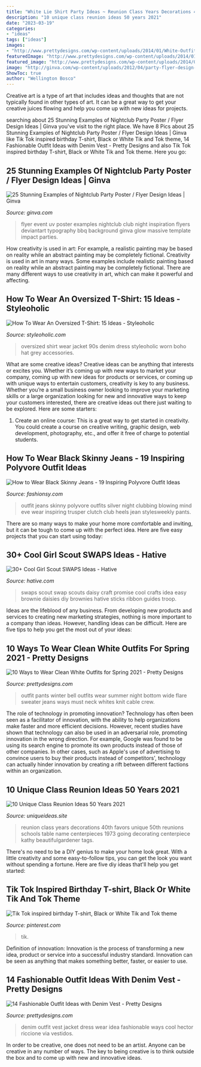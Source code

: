 ```yaml
---
title: "White Lie Shirt Party Ideas ~ Reunion Class Years Decorations 40th Favors Unique 50th Reunions Schools Table Name Centerpieces 1973 Going Decorating Centerpiece Kathy Beautifulgardener Tags"
description: "10 unique class reunion ideas 50 years 2021"
date: "2023-03-19"
categories:
- "ideas"
tags: ["ideas"]
images:
- "http://www.prettydesigns.com/wp-content/uploads/2014/01/White-Outfit-crew-neck-white-sweater-with-white-pants.jpg"
featuredImage: "http://www.prettydesigns.com/wp-content/uploads/2014/01/White-Outfit-crew-neck-white-sweater-with-white-pants.jpg"
featured_image: "http://www.prettydesigns.com/wp-content/uploads/2014/08/White-Dress-Outfit-Idea-with-Denim-Jacket.jpg"
image: "http://ginva.com/wp-content/uploads/2012/04/party-flyer-design-examples-14.jpg"
ShowToc: true
author: "Wellington Bosco"
---
```



Creative art is a type of art that includes ideas and thoughts that are not typically found in other types of art. It can be a great way to get your creative juices flowing and help you come up with new ideas for projects.

	

		
searching about 25 Stunning Examples of Nightclub Party Poster / Flyer Design Ideas | Ginva you've visit to the right place. We have 8 Pics about 25 Stunning Examples of Nightclub Party Poster / Flyer Design Ideas | Ginva like Tik Tok inspired birthday T-shirt, Black or White Tik and Tok theme, 14 Fashionable Outfit Ideas with Denim Vest - Pretty Designs and also Tik Tok inspired birthday T-shirt, Black or White Tik and Tok theme. Here you go:
		
    
## 25 Stunning Examples Of Nightclub Party Poster / Flyer Design Ideas | Ginva

<img loading=lazy src="http://ginva.com/wp-content/uploads/2012/04/party-flyer-design-examples-14.jpg" onerror="this.onerror=null;this.src='https://tse2.mm.bing.net/th?id=OIP.CWeiRH8r5UaUZiJyntOl9gHaKZ&amp;pid=15.1';" alt="25 Stunning Examples of Nightclub Party Poster / Flyer Design Ideas | Ginva">

_Source: ginva.com_

>flyer event uv poster examples nightclub club night inspiration flyers deviantart typography bbq background ginva glow massive template impact parties. 

	

How creativity is used in art: For example, a realistic painting may be based on reality while an abstract painting may be completely fictional.
Creativity is used in art in many ways. Some examples include realistic painting based on reality while an abstract painting may be completely fictional. There are many different ways to use creativity in art, which can make it powerful and affecting.

    
## How To Wear An Oversized T-Shirt: 15 Ideas - Styleoholic

<img loading=lazy src="https://i.styleoholic.com/2017/06/06-an-oversized-bold-print-t-shirt-a-denim-jacket-black-Converse-for-a-90s-inspired-look.jpg" onerror="this.onerror=null;this.src='https://tse1.mm.bing.net/th?id=OIP.kLd6xd13nGKsftfhyjmSNwHaKy&amp;pid=15.1';" alt="How To Wear An Oversized T-Shirt: 15 Ideas - Styleoholic">

_Source: styleoholic.com_

>oversized shirt wear jacket 90s denim dress styleoholic worn boho hat grey accessories. 

	

What are some creative ideas?
Creative ideas can be anything that interests or excites you. Whether it’s coming up with new ways to market your company, coming up with new ideas for products or services, or coming up with unique ways to entertain customers, creativity is key to any business. Whether you’re a small business owner looking to improve your marketing skills or a large organization looking for new and innovative ways to keep your customers interested, there are creative ideas out there just waiting to be explored. Here are some starters: 
1) Create an online course: This is a great way to get started in creativity. You could create a course on creative writing, graphic design, web development, photography, etc., and offer it free of charge to potential students.

    
## How To Wear Black Skinny Jeans - 19 Inspiring Polyvore Outfit Ideas

<img loading=lazy src="http://fashionsy.com/wp-content/uploads/2015/02/dabd9128-313f-4e46-9d72-8d338b574efe.jpg" onerror="this.onerror=null;this.src='https://tse4.mm.bing.net/th?id=OIP.jsMHBEKG3_hwcs1F3WRR7wHaLw&amp;pid=15.1';" alt="How to Wear Black Skinny Jeans - 19 Inspiring Polyvore Outfit Ideas">

_Source: fashionsy.com_

>outfit jeans skinny polyvore outfits silver night clubbing blowing mind eve wear inspiring trusper clutch club heels jean stylesweekly pants. 

	

There are so many ways to make your home more comfortable and inviting, but it can be tough to come up with the perfect idea. Here are five easy projects that you can start using today: 

    
## 30+ Cool Girl Scout SWAPS Ideas - Hative

<img loading=lazy src="https://hative.com/wp-content/uploads/2014/03/girl-scout-swaps-ideas/2-diy-promise-swap-idea.jpg" onerror="this.onerror=null;this.src='https://tse3.mm.bing.net/th?id=OIP.Ub7siiH-6a_nMBuDTLbWGwHaFj&amp;pid=15.1';" alt="30+ Cool Girl Scout SWAPS Ideas - Hative">

_Source: hative.com_

>swaps scout swap scouts daisy craft promise cool crafts idea easy brownie daisies diy brownies hative sticks ribbon guides troop. 

	

Ideas are the lifeblood of any business. From developing new products and services to creating new marketing strategies, nothing is more important to a company than ideas. However, handling ideas can be difficult. Here are five tips to help you get the most out of your ideas:

    
## 10 Ways To Wear Clean White Outfits For Spring 2021 - Pretty Designs

<img loading=lazy src="http://www.prettydesigns.com/wp-content/uploads/2014/01/White-Outfit-crew-neck-white-sweater-with-white-pants.jpg" onerror="this.onerror=null;this.src='https://tse2.mm.bing.net/th?id=OIP.v52ZsuvITwNrb6l-NHHcdQHaLG&amp;pid=15.1';" alt="10 Ways to Wear Clean White Outfits for Spring 2021 - Pretty Designs">

_Source: prettydesigns.com_

>outfit pants winter bell outfits wear summer night bottom wide flare sweater jeans ways must neck whites knit cable crew. 

	

The role of technology in promoting innovation?
Technology has often been seen as a facilitator of innovation, with the ability to help organizations make faster and more efficient decisions. However, recent studies have shown that technology can also be used in an adversarial role, promoting innovation in the wrong direction. For example, Google was found to be using its search engine to promote its own products instead of those of other companies. In other cases, such as Apple's use of advertising to convince users to buy their products instead of competitors', technology can actually hinder innovation by creating a rift between different factions within an organization.

    
## 10 Unique Class Reunion Ideas 50 Years 2021

<img loading=lazy src="https://www.uniqueideas.site/wp-content/uploads/141-best-50th-class-reunion-ideas-images-on-pinterest-class.jpg" onerror="this.onerror=null;this.src='https://tse1.mm.bing.net/th?id=OIP.zgdQsiWviLhMzlorlltsGAHaLH&amp;pid=15.1';" alt="10 Unique Class Reunion Ideas 50 Years 2021">

_Source: uniqueideas.site_

>reunion class years decorations 40th favors unique 50th reunions schools table name centerpieces 1973 going decorating centerpiece kathy beautifulgardener tags. 

	

There's no need to be a DIY genius to make your home look great. With a little creativity and some easy-to-follow tips, you can get the look you want without spending a fortune. Here are five diy ideas that'll help you get started:  

    
## Tik Tok Inspired Birthday T-shirt, Black Or White Tik And Tok Theme

<img loading=lazy src="https://i.pinimg.com/736x/f3/07/40/f30740132b44af5d4a0b866c91d956da.jpg" onerror="this.onerror=null;this.src='https://tse2.mm.bing.net/th?id=OIP.iKELJPbgIHhiUFyiAXRvCQHaJ3&amp;pid=15.1';" alt="Tik Tok inspired birthday T-shirt, Black or White Tik and Tok theme">

_Source: pinterest.com_

>tik. 

	

Definition of innovation:
Innovation is the process of transforming a new idea, product or service into a successful industry standard. Innovation can be seen as anything that makes something better, faster, or easier to use.

    
## 14 Fashionable Outfit Ideas With Denim Vest - Pretty Designs

<img loading=lazy src="http://www.prettydesigns.com/wp-content/uploads/2014/08/White-Dress-Outfit-Idea-with-Denim-Jacket.jpg" onerror="this.onerror=null;this.src='https://tse1.mm.bing.net/th?id=OIP.-N-hLI9l0TR5KzvB_4kKrQHaK0&amp;pid=15.1';" alt="14 Fashionable Outfit Ideas with Denim Vest - Pretty Designs">

_Source: prettydesigns.com_

>denim outfit vest jacket dress wear idea fashionable ways cool hector riccione via vestidos. 

	

In order to be creative, one does not need to be an artist. Anyone can be creative in any number of ways. The key to being creative is to think outside the box and to come up with new and innovative ideas.

